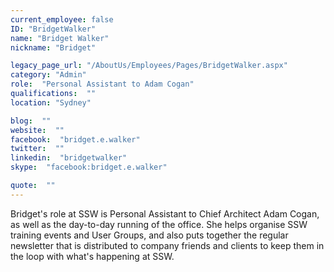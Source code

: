 ```yaml
---
current_employee: false
ID: "BridgetWalker"
name: "Bridget Walker"
nickname: "Bridget"

legacy_page_url: "/AboutUs/Employees/Pages/BridgetWalker.aspx"
category: "Admin"
role:  "Personal Assistant to Adam Cogan"
qualifications:  ""
location: "Sydney"

blog:  ""
website:  ""
facebook:  "bridget.e.walker"
twitter:  ""
linkedin:  "bridgetwalker"
skype:  "facebook:bridget.e.walker"

quote:  ""
---
```


Bridget's role at SSW is Personal Assistant to Chief Architect Adam Cogan, as well as the day-to-day running of the office. She helps organise SSW training events and User Groups, and also puts together the regular newsletter that is distributed to company friends and clients to keep them in the loop with what's happening at SSW.